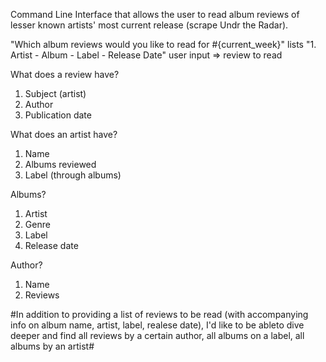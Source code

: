 Command Line Interface that allows the user to read album reviews of lesser known artists' most current release (scrape Undr the Radar).

"Which album reviews would you like to read for #{current_week}"
lists "1. Artist - Album - Label - Release Date"
user input => review to read

What does a review have?
1. Subject (artist)
2. Author
3. Publication date

What does an artist have?
1. Name
2. Albums reviewed
3. Label (through albums)

Albums?
1. Artist
2. Genre
3. Label
4. Release date

Author?
1. Name
2. Reviews

#In addition to providing a list of reviews to be read (with accompanying info on album name, artist, label, realese date), I'd like to be ableto dive deeper and find all reviews by a certain author, all albums on a label, all albums by an artist#
